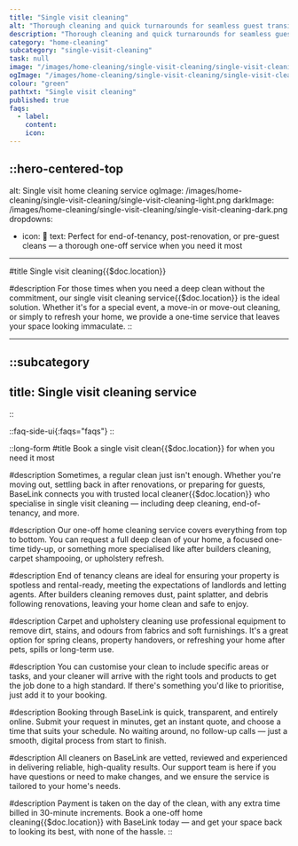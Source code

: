 ```yaml
---
title: "Single visit cleaning"
alt: "Thorough cleaning and quick turnarounds for seamless guest transitions"
description: "Thorough cleaning and quick turnarounds for seamless guest transitions"
category: "home-cleaning"
subcategory: "single-visit-cleaning"
task: null
image: "/images/home-cleaning/single-visit-cleaning/single-visit-cleaning.webp"
ogImage: "/images/home-cleaning/single-visit-cleaning/single-visit-cleaning.webp"
colour: "green"
pathtxt: "Single visit cleaning"
published: true
faqs:
  - label: 
    content: 
    icon: 
---
```



::hero-centered-top
---
alt: Single visit home cleaning service
ogImage: /images/home-cleaning/single-visit-cleaning/single-visit-cleaning-light.png
darkImage: /images/home-cleaning/single-visit-cleaning/single-visit-cleaning-dark.png
dropdowns:
  - icon: 🧼
    text: Perfect for end-of-tenancy, post-renovation, or pre-guest cleans — a thorough one-off service when you need it most
---

#title
Single visit cleaning{{$doc.location}}

#description
For those times when you need a deep clean without the commitment, our single visit cleaning service{{$doc.location}} is the ideal solution. Whether it's for a special event, a move-in or move-out cleaning, or simply to refresh your home, we provide a one-time service that leaves your space looking immaculate.
::

---

::subcategory
---
title: Single visit cleaning service
---
::

::faq-side-ui{:faqs="faqs"}
::

::long-form
#title
Book a single visit clean{{$doc.location}} for when you need it most

#description
Sometimes, a regular clean just isn't enough. Whether you're moving out, settling back in after renovations, or preparing for guests, BaseLink connects you with trusted local cleaner{{$doc.location}} who specialise in single visit cleaning — including deep cleaning, end-of-tenancy, and more.

#description
Our one-off home cleaning service covers everything from top to bottom. You can request a full deep clean of your home, a focused one-time tidy-up, or something more specialised like after builders cleaning, carpet shampooing, or upholstery refresh.

#description
End of tenancy cleans are ideal for ensuring your property is spotless and rental-ready, meeting the expectations of landlords and letting agents. After builders cleaning removes dust, paint splatter, and debris following renovations, leaving your home clean and safe to enjoy.

#description
Carpet and upholstery cleaning use professional equipment to remove dirt, stains, and odours from fabrics and soft furnishings. It's a great option for spring cleans, property handovers, or refreshing your home after pets, spills or long-term use.

#description
You can customise your clean to include specific areas or tasks, and your cleaner will arrive with the right tools and products to get the job done to a high standard. If there's something you'd like to prioritise, just add it to your booking.

#description
Booking through BaseLink is quick, transparent, and entirely online. Submit your request in minutes, get an instant quote, and choose a time that suits your schedule. No waiting around, no follow-up calls — just a smooth, digital process from start to finish.

#description
All cleaners on BaseLink are vetted, reviewed and experienced in delivering reliable, high-quality results. Our support team is here if you have questions or need to make changes, and we ensure the service is tailored to your home's needs.

#description
Payment is taken on the day of the clean, with any extra time billed in 30-minute increments. Book a one-off home cleaning{{$doc.location}} with BaseLink today — and get your space back to looking its best, with none of the hassle.
::